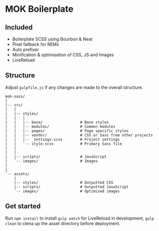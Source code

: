 # MOK Boilerplate

## Included

- Boilerplate SCSS using Bourbon & Neat
- Pixel fallback for REMs
- Auto prefixer
- Minification & optimisation of CSS, JS and Images
- LiveReload

## Structure

Adjust `gulpfile.js` if any changes are made to the overall structure.

    mok-sass/
    |
    |-- src/
    |   |
    |   |-- styles/
    |   |   |
    |   |   |-- base/                 # Base styles
    |   |   |-- modules/              # Common modules
    |   |   |-- pages/                # Page specific styles
    |   |   |-- vendor/               # CSS or Sass from other projects
    |   |   |-- _settings.scss        # Project settings
    |   |   `-- style.scss            # Primary Sass file
    |   |
    |   |
    |   |-- scripts/                  # JavaScript
    |   `-- images/                   # Images
    |
    |
    `-- assets/
        |
        |-- styles/                   # Outputted CSS
        |-- scripts/                  # Outputted JavaScript
        `-- images/                   # Optimised images

## Get started

Run `npm install` to install `gulp watch` for LiveReload in development, `gulp clean` to clena up the asset directory before deployment.